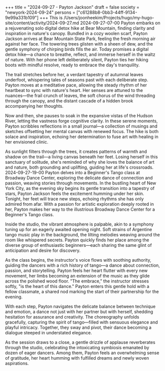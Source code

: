 +++
title = "2024-09-27 - Payton Jackson"
draft = false
society = "newyork-2024-09-24"
persons = ["c61288b8-0bb3-44ff-9134-9e99a331b109"]
+++
This is /Users/joonheekim/Projects/hugo/my-hugo-site/content/activity/2024-09-27.md
2024-09-27-07-00
Payton embarks on a rejuvenating solo digital detox hike at Bear Mountain, finding clarity and inspiration in nature's canopy.
Bundled in a cozy woolen scarf, Payton Jackson arrives at Bear Mountain State Park, feeling the fresh morning air against her face. The towering trees glisten with a sheen of dew, and the gentle symphony of chirping birds fills the air. Today promises a digital detox hike—a chance to breathe, reflect, and immerse herself in the waltz of nature. With her phone left deliberately silent, Payton ties her hiking boots with mindful resolve, ready to embrace the day's tranquility. 

The trail stretches before her, a verdant tapestry of autumnal leaves underfoot, whispering tales of seasons past with each deliberate step. Payton moves at a meditative pace, allowing the steady rhythm of her heartbeat to sync with nature's heart. Her senses are attuned to the nuances—the frail crunch of leaves, the soft chorus of the wind threading through the canopy, and the distant cascade of a hidden brook accompanying her thoughts.

Now and then, she pauses to soak in the expansive vistas of the Hudson River, letting the vastness forge cognitive clarity. In these serene moments, Payton scribbles reflections in a small journal—a collection of musings and sketches offsetting her mental canvas with renewed focus. The hike is both solace and inspiration, echoing her determination to fuse art with healing in her envisioned clinic.

As sunlight filters through the trees, it creates patterns of warmth and shadow on the trail—a living canvas beneath her feet. Losing herself in this sanctuary of solitude, she's reminded of why she loves the balance of art and nature, both grounding and uplifting, guiding her at life's crossroads.
2024-09-27-19-00
Payton delves into a Beginner's Tango class at Broadway Dance Center, exploring the delicate dance of connection and passion, weaving stories through movements.
In the bustling heart of New York City, as the evening sky begins its gentle transition into a tapestry of stars, Payton Jackson feels the excitement humming under her skin. Tonight, her feet will trace new steps, echoing rhythms she has only admired from afar. With a passion for artistic exploration deeply rooted in her, Payton makes her way to the illustrious Broadway Dance Center for a Beginner's Tango class. 

Inside the studio, the vibrant atmosphere is palpable, akin to a symphony tuning up for an eagerly awaited opening night. Soft strains of Argentine tango music play in the background, the lilting melodies weaving around the room like whispered secrets. Payton quickly finds her place among the diverse group of enthusiastic beginners—each sharing the same glint of anticipation and desire for discovery. 

As the class begins, the instructor's voice flows with soothing authority, guiding the dancers with a rich history of tango—a dance about connection, passion, and storytelling. Payton feels her heart flutter with every new movement, her limbs becoming an extension of the music as they glide across the polished wood floor. "The embrace," the instructor stresses softly, "is the heart of this dance." Payton enters this gentle hold with a fellow classmate, a shared nod marking the start of their partnership for the evening.

With each step, Payton navigates the delicate balance between technique and emotion, a dance not just with her partner but with herself, shedding hesitation for assurance and creativity. The choreography unfolds gracefully, capturing the spirit of tango—filled with sensuous elegance and playful intricacy. Together, they sway and pivot, their dance becoming a dialogue steeped in understated elegance.

As the session draws to a close, a gentle drizzle of applause reverberates through the studio, celebrating the intoxicating symbiosis emanated by dozen of eager dancers. Among them, Payton feels an overwhelming sense of gratitude, her heart humming with fulfilled dreams and newly woven aspirations.

